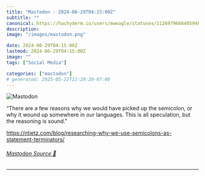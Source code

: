 ```yaml
---
title: "Mastodon - 2024-06-29T04:15:00Z"
subtitle: ""
canonical: https://hachyderm.io/users/mweagle/statuses/112697966640594857
description:
image: "/images/mastodon.png"

date: 2024-06-29T04:15:00Z
lastmod: 2024-06-29T04:15:00Z
image: ""
tags: ["Social Media"]

categories: ["mastodon"]
# generated: 2025-05-22T22:29:20-07:00
---
```

![Mastodon](/images/mastodon.png)

<p>“There are a few reasons why we would have picked up the semicolon, or why it wound up somewhere in our languages. This is all speculation, but the reasoning is sound.”</p><p><a href="https://ntietz.com/blog/researching-why-we-use-semicolons-as-statement-terminators/" target="_blank" rel="nofollow noopener noreferrer" translate="no"><span class="invisible">https://</span><span class="ellipsis">ntietz.com/blog/researching-wh</span><span class="invisible">y-we-use-semicolons-as-statement-terminators/</span></a></p>


###### [Mastodon Source 🐘](https://hachyderm.io/@mweagle/112697966640594857)

___
